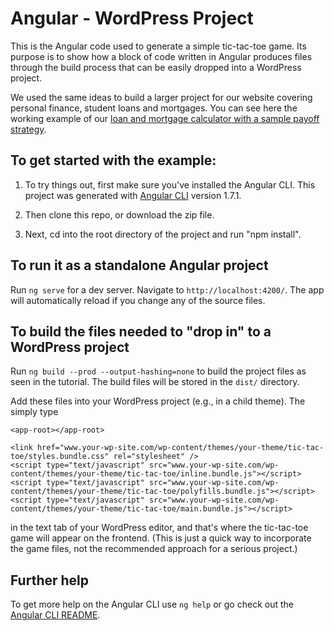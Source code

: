 # Angular - WordPress Project

This is the Angular code used to generate a simple tic-tac-toe game. Its
purpose is to show how a block of code written in Angular produces files through the build process that can be easily dropped into a WordPress project. 

We used the same ideas to build a larger project for our website covering personal finance, student loans and mortgages. You can see here the working example of our [loan and mortgage calculator with a sample payoff strategy](https://theloanrobot.com/see-an-example-payoff-shared).

## To get started with the example:

1) To try things out, first make sure you've installed the Angular CLI. This project was generated with [Angular CLI](https://github.com/angular/angular-cli) version 1.7.1. 

2) Then clone this repo, or download the zip file. 

3) Next, cd into the root directory of the project and run "npm install".



## To run it as a standalone Angular project

Run `ng serve` for a dev server. Navigate to `http://localhost:4200/`. The app will automatically reload if you change any of the source files.


## To build the files needed to "drop in" to a WordPress project

Run `ng build --prod --output-hashing=none` to build the project files as seen in the tutorial. The build files will be stored in the `dist/` directory. 

Add these files into your WordPress project (e.g., in a child theme). The simply type 

```
<app-root></app-root>

<link href="www.your-wp-site.com/wp-content/themes/your-theme/tic-tac-toe/styles.bundle.css" rel="stylesheet" />
<script type="text/javascript" src="www.your-wp-site.com/wp-content/themes/your-theme/tic-tac-toe/inline.bundle.js"></script>
<script type="text/javascript" src="www.your-wp-site.com/wp-content/themes/your-theme/tic-tac-toe/polyfills.bundle.js"></script>
<script type="text/javascript" src="www.your-wp-site.com/wp-content/themes/your-theme/tic-tac-toe/main.bundle.js"></script>
```


in the text tab of your WordPress editor, and that's where the tic-tac-toe game will appear on the frontend. (This is just a quick way to incorporate the game files, not the recommended approach for a serious project.)


## Further help

To get more help on the Angular CLI use `ng help` or go check out the [Angular CLI README](https://github.com/angular/angular-cli/blob/master/README.md).
